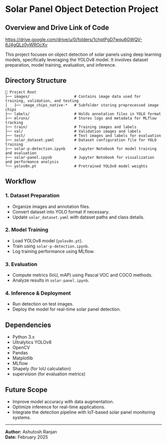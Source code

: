 # Solar Panel Object Detection Project

## Overview and Drive Link of Code
https://drive.google.com/drive/u/0/folders/1chptPgD7wqu6GWQV-6J4gQLz0yWROcXv

This project focuses on object detection of solar panels using deep learning models, specifically leveraging the YOLOv8 model. It involves dataset preparation, model training, evaluation, and inference.


## Directory Structure

```
📂 Project Root
├── images/                    # Contains image data used for training, validation, and testing
│   ├── image_chips_native-*   # Subfolder storing preprocessed image chips
├── labels/                    # Holds annotation files in YOLO format
├── mlruns/                    # Stores logs and metadata for MLflow tracking
├── train/                     # Training images and labels
├── val/                       # Validation images and labels
├── test/                      # Test images and labels for evaluation
├── solar_dataset.yaml         # Dataset configuration file for YOLO training
├── solar-p-detection.ipynb    # Jupyter Notebook for model training and evaluation
├── solar-panel.ipynb          # Jupyter Notebook for visualization and performance analysis
└── yolov8n.pt                 # Pretrained YOLOv8 model weights
```

## Workflow

### 1. Dataset Preparation

- Organize images and annotation files.
- Convert dataset into YOLO format if necessary.
- Update `solar_dataset.yaml` with dataset paths and class details.

### 2. Model Training

- Load YOLOv8 model (`yolov8n.pt`).
- Train using `solar-p-detection.ipynb`.
- Log training performance using MLflow.

### 3. Evaluation

- Compute metrics (IoU, mAP) using Pascal VOC and COCO methods.
- Analyze results in `solar-panel.ipynb`.

### 4. Inference & Deployment

- Run detection on test images.
- Deploy the model for real-time solar panel detection.

## Dependencies

- Python 3.x
- Ultralytics YOLOv8
- OpenCV
- Pandas
- Matplotlib
- MLflow
- Shapely (for IoU calculation)
- supervision (for evaluation metrics)

## Future Scope

- Improve model accuracy with data augmentation.
- Optimize inference for real-time applications.
- Integrate the detection pipeline with IoT-based solar panel monitoring systems.

---

**Author:** Ashutosh Ranjan\
**Date:** February 2025

